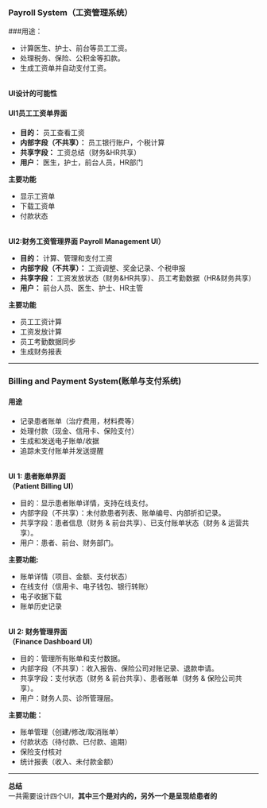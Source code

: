 
### Payroll System（工资管理系统）

###用途：
* 计算医生、护士、前台等员工工资。
* 处理税务、保险、公积金等扣款。
* 生成工资单并自动支付工资。
  <br> <br>
 
**UI设计的可能性**
#### **UI1员工工资单界面** 
* **目的：** 员工查看工资
* **内部字段（不共享）：** 员工银行账户，个税计算
* **共享字段：** 工资总结（财务&HR共享）
* **用户：** 医生，护士，前台人员，HR部门
  
**主要功能** 
* 显示工资单
* 下载工资单
* 付款状态
<br> <br>

**UI2:财务工资管理界面** 
**Payroll Management UI）**

* **目的：** 计算、管理和支付工资
* **内部字段（不共享）：** 工资调整、奖金记录、个税申报
* **共享字段：** 工资发放状态（财务&HR共享）、员工考勤数据（HR&财务共享）
* **用户：** 前台人员、医生、护士、HR主管

**主要功能**
* 员工工资计算
* 工资发放计算
* 员工考勤数据同步
* 生成财务报表
---
### Billing and Payment System(账单与支付系统)
#### 用途
* 记录患者账单（治疗费用，材料费等）
* 处理付款（现金、信用卡、保险支付）
* 生成和发送电子账单/收据
* 追踪未支付账单并发送提醒 
  <br><br>

**UI 1: 患者账单界面** <br>
**（Patient Billing UI）**

* 目的：显示患者账单详情，支持在线支付。
* 内部字段（不共享）：未付款患者列表、账单编号、内部折扣记录。
* 共享字段：患者信息（财务 & 前台共享）、已支付账单状态（财务 & 运营共享）。
* 用户：患者、前台、财务部门。

**主要功能:**
* 账单详情（项目、金额、支付状态）
* 在线支付（信用卡、电子钱包、银行转账）
* 电子收据下载
* 账单历史记录
  <br> <br>

**UI 2: 财务管理界面**<br>
**（Finance Dashboard UI）**

* 目的：管理所有账单和支付数据。
* 内部字段（不共享）：收入报告、保险公司对账记录、退款申请。
* 共享字段：支付状态（财务 & 前台共享）、患者账单（财务 & 保险公司共享）。
* 用户：财务人员、诊所管理层。

**主要功能：**
* 账单管理（创建/修改/取消账单）
* 付款状态（待付款、已付款、逾期）
* 保险支付核对
* 统计报表（收入、未付款金额）
  
---
**总结**
<br>
一共需要设计四个UI，**其中三个是对内的，另外一个是呈现给患者的**